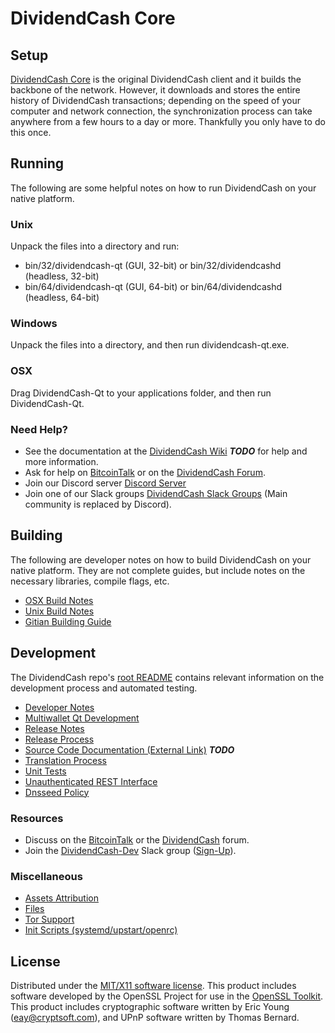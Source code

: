 DividendCash Core
=====================

Setup
---------------------
[DividendCash Core](http://dividendcash.io/wallet) is the original DividendCash client and it builds the backbone of the network. However, it downloads and stores the entire history of DividendCash transactions; depending on the speed of your computer and network connection, the synchronization process can take anywhere from a few hours to a day or more. Thankfully you only have to do this once.

Running
---------------------
The following are some helpful notes on how to run DividendCash on your native platform.

### Unix

Unpack the files into a directory and run:

- bin/32/dividendcash-qt (GUI, 32-bit) or bin/32/dividendcashd (headless, 32-bit)
- bin/64/dividendcash-qt (GUI, 64-bit) or bin/64/dividendcashd (headless, 64-bit)

### Windows

Unpack the files into a directory, and then run dividendcash-qt.exe.

### OSX

Drag DividendCash-Qt to your applications folder, and then run DividendCash-Qt.

### Need Help?

* See the documentation at the [DividendCash Wiki](https://en.bitcoin.it/wiki/Main_Page) ***TODO***
for help and more information.
* Ask for help on [BitcoinTalk](https://bitcointalk.org/index.php?topic=1262920.0) or on the [DividendCash Forum](http://forum.dividendcash.io/).
* Join our Discord server [Discord Server](https://discord.dividendcash.io)
* Join one of our Slack groups [DividendCash Slack Groups](https://dividendcash.io/slack-logins/) (Main community is replaced by Discord).

Building
---------------------
The following are developer notes on how to build DividendCash on your native platform. They are not complete guides, but include notes on the necessary libraries, compile flags, etc.

- [OSX Build Notes](build-osx.md)
- [Unix Build Notes](build-unix.md)
- [Gitian Building Guide](gitian-building.md)

Development
---------------------
The DividendCash repo's [root README](https://github.com/dividendcash-coin/DividendCash/blob/master/README.md) contains relevant information on the development process and automated testing.

- [Developer Notes](developer-notes.md)
- [Multiwallet Qt Development](multiwallet-qt.md)
- [Release Notes](release-notes.md)
- [Release Process](release-process.md)
- [Source Code Documentation (External Link)](https://dev.visucore.com/bitcoin/doxygen/) ***TODO***
- [Translation Process](translation_process.md)
- [Unit Tests](unit-tests.md)
- [Unauthenticated REST Interface](REST-interface.md)
- [Dnsseed Policy](dnsseed-policy.md)

### Resources

* Discuss on the [BitcoinTalk](https://bitcointalk.org/index.php?topic=1262920.0) or the [DividendCash](http://forum.dividendcash.io/) forum.
* Join the [DividendCash-Dev](https://dividendcash-dev.slack.com/) Slack group ([Sign-Up](https://dividendcash-dev.herokuapp.com/)).

### Miscellaneous
- [Assets Attribution](assets-attribution.md)
- [Files](files.md)
- [Tor Support](tor.md)
- [Init Scripts (systemd/upstart/openrc)](init.md)

License
---------------------
Distributed under the [MIT/X11 software license](http://www.opensource.org/licenses/mit-license.php).
This product includes software developed by the OpenSSL Project for use in the [OpenSSL Toolkit](https://www.openssl.org/). This product includes
cryptographic software written by Eric Young ([eay@cryptsoft.com](mailto:eay@cryptsoft.com)), and UPnP software written by Thomas Bernard.
